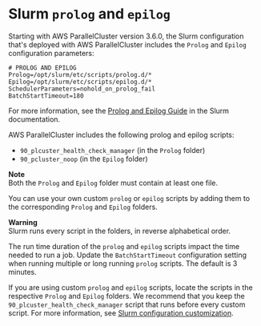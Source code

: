 # Slurm `prolog` and `epilog`<a name="slurm-prolog-epilog-v3"></a>

Starting with AWS ParallelCluster version 3\.6\.0, the Slurm configuration that's deployed with AWS ParallelCluster includes the `Prolog` and `Epilog` configuration parameters:

```
# PROLOG AND EPILOG
Prolog=/opt/slurm/etc/scripts/prolog.d/*
Epilog=/opt/slurm/etc/scripts/epilog.d/*
SchedulerParameters=nohold_on_prolog_fail
BatchStartTimeout=180
```

For more information, see the [Prolog and Epilog Guide](https://slurm.schedmd.com/prolog_epilog.html) in the Slurm documentation\.

AWS ParallelCluster includes the following prolog and epilog scripts:
+ `90_plcuster_health_check_manager` \(in the `Prolog` folder\)
+ `90_pcluster_noop` \(in the `Epilog` folder\)

**Note**  
Both the `Prolog` and `Epilog` folder must contain at least one file\.

You can use your own custom `prolog` or `epilog` scripts by adding them to the corresponding `Prolog` and `Epilog` folders\.

**Warning**  
Slurm runs every script in the folders, in reverse alphabetical order\.

The run time duration of the `prolog` and `epilog` scripts impact the time needed to run a job\. Update the `BatchStartTimeout` configuration setting when running multiple or long running `prolog` scripts\. The default is 3 minutes\.

If you are using custom `prolog` and `epilog` scripts, locate the scripts in the respective `Prolog` and `Epilog` folders\. We recommend that you keep the `90_plcuster_health_check_manager` script that runs before every custom script\. For more information, see [Slurm configuration customization](slurm-configuration-settings-v3.md)\.